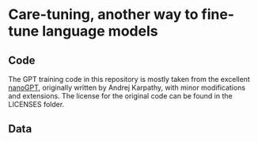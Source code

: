 # Care-tuning, another way to fine-tune language models

## Code

The GPT training code in this repository is mostly taken from the excellent [nanoGPT](https://github.com/karpathy/nanoGPT), originally written by Andrej Karpathy, with minor modifications and extensions. The license for the original code can be found in the LICENSES folder.

## Data



